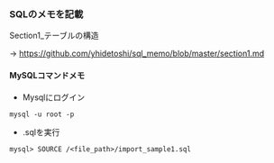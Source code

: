 ### SQLのメモを記載

Section1_テーブルの構造

→ https://github.com/yhidetoshi/sql_memo/blob/master/section1.md


#### MySQLコマンドメモ
- Mysqlにログイン
```
mysql -u root -p
```
- .sqlを実行 
```
mysql> SOURCE /<file_path>/import_sample1.sql
```


